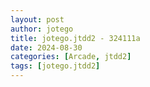 ```yaml
---
layout: post
author: jotego
title: jotego.jtdd2 - 324111a
date: 2024-08-30
categories: [Arcade, jtdd2]
tags: [jotego.jtdd2]
---
```


